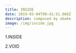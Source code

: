 ```yaml
---
title: INSIDE
date: 2019-03-04T08:41:51.666Z
description: composed by obake
image: /img/inside.jpg
---
```

1.INSIDE

2.VOID

